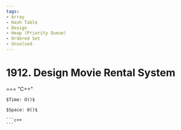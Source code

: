 ```yaml
---
tags:
- Array
- Hash Table
- Design
- Heap (Priority Queue)
- Ordered Set
- Unsolved
---
```



# 1912. Design Movie Rental System

=== "C++"

    $Time: O()$

    $Space: O()$

    ```c++
    ```